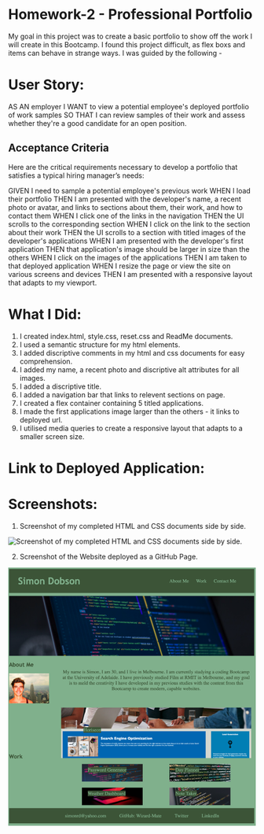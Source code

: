 # Homework-2 - Professional Portfolio

My goal in this project was to create a basic portfolio to show off the work I will create in this Bootcamp. I found this project difficult, as flex boxs and items can behave in strange ways. I was guided by the following -

# User Story:

AS AN employer
I WANT to view a potential employee's deployed portfolio of work samples
SO THAT I can review samples of their work and assess whether they're a good candidate for an open position.

## Acceptance Criteria

Here are the critical requirements necessary to develop a portfolio that satisfies a typical hiring manager’s needs:

GIVEN I need to sample a potential employee's previous work
WHEN I load their portfolio
THEN I am presented with the developer's name, a recent photo or avatar, and links to sections about them, their work, and how to contact them
WHEN I click one of the links in the navigation
THEN the UI scrolls to the corresponding section
WHEN I click on the link to the section about their work
THEN the UI scrolls to a section with titled images of the developer's applications
WHEN I am presented with the developer's first application
THEN that application's image should be larger in size than the others
WHEN I click on the images of the applications
THEN I am taken to that deployed application
WHEN I resize the page or view the site on various screens and devices
THEN I am presented with a responsive layout that adapts to my viewport.

# What I Did:

1. I created index.html, style.css, reset.css and ReadMe documents.
2. I used a semantic structure for my html elements.
3. I added discriptive comments in my html and css documents for easy comprehension.
4. I added my name, a recent photo and discriptive alt attributes for all images.
5. I added a discriptive title.
6. I added a navigation bar that links to relevent sections on page.
7. I created a flex container containing 5 titled applications.
8. I made the first applications image larger than the others - it links to deployed url.
9. I utilised media queries to create a responsive layout that adapts to a smaller screen size.

# Link to Deployed Application:


# Screenshots:

1. Screenshot of my completed HTML and CSS documents side by side.

![Screenshot of my completed HTML and CSS documents side by side.](/assets/images/HTML-CSS-Image2.png?raw=true "HTML CSS")

2. Screenshot of the Website deployed as a GitHub Page.

![Screenshot of the Website deployed as a GitHub Page.](/assets/images/Deployed-Website.png?raw=true "Deployed")

